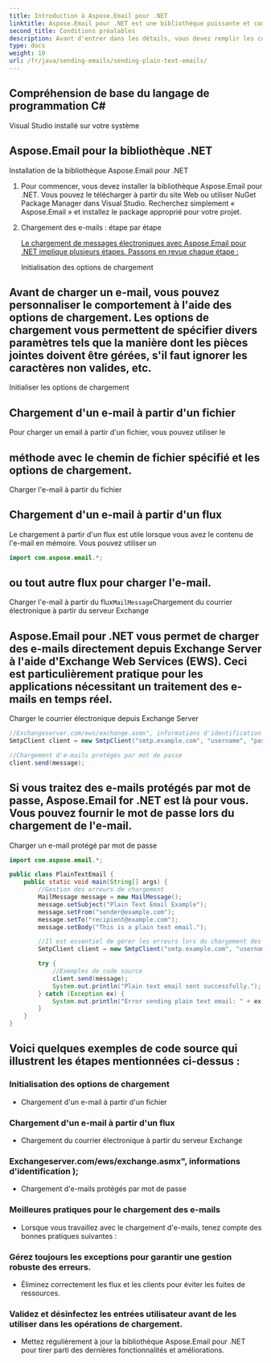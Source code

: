 ```yaml
---
title: Introduction à Aspose.Email pour .NET
linktitle: Aspose.Email pour .NET est une bibliothèque puissante et complète qui permet aux développeurs de travailler avec des formats de messagerie tels que MSG, EML, EMLX et MHTML, ainsi que d'interagir avec des serveurs de messagerie populaires tels que Microsoft Exchange et SMTP. Il offre un large éventail de fonctionnalités pour créer, modifier et gérer des messages électroniques, des pièces jointes, des éléments de calendrier, etc.
second_title: Conditions préalables
description: Avant d'entrer dans les détails, vous devez remplir les conditions préalables suivantes :
type: docs
weight: 10
url: /fr/java/sending-emails/sending-plain-text-emails/
---
```


## Compréhension de base du langage de programmation C#

Visual Studio installé sur votre système

## Aspose.Email pour la bibliothèque .NET

Installation de la bibliothèque Aspose.Email pour .NET

1. Pour commencer, vous devez installer la bibliothèque Aspose.Email pour .NET. Vous pouvez le télécharger à partir du site Web ou utiliser NuGet Package Manager dans Visual Studio. Recherchez simplement « Aspose.Email » et installez le package approprié pour votre projet.

2. Chargement des e-mails : étape par étape

   [Le chargement de messages électroniques avec Aspose.Email pour .NET implique plusieurs étapes. Passons en revue chaque étape :](https://releases.aspose.com/email/java/)

   Initialisation des options de chargement

## Avant de charger un e-mail, vous pouvez personnaliser le comportement à l'aide des options de chargement. Les options de chargement vous permettent de spécifier divers paramètres tels que la manière dont les pièces jointes doivent être gérées, s'il faut ignorer les caractères non valides, etc.

 Initialiser les options de chargement

## Chargement d'un e-mail à partir d'un fichier

 Pour charger un email à partir d'un fichier, vous pouvez utiliser le

##  méthode avec le chemin de fichier spécifié et les options de chargement.

 Charger l'e-mail à partir du fichier

## Chargement d'un e-mail à partir d'un flux

 Le chargement à partir d'un flux est utile lorsque vous avez le contenu de l'e-mail en mémoire. Vous pouvez utiliser un

```java
import com.aspose.email.*;
```

##  ou tout autre flux pour charger l'e-mail.

 Charger l'e-mail à partir du flux`MailMessage`Chargement du courrier électronique à partir du serveur Exchange

## Aspose.Email pour .NET vous permet de charger des e-mails directement depuis Exchange Server à l'aide d'Exchange Web Services (EWS). Ceci est particulièrement pratique pour les applications nécessitant un traitement des e-mails en temps réel.

 Charger le courrier électronique depuis Exchange Server

```java
//Exchangeserver.com/ews/exchange.asmx", informations d'identification );
SmtpClient client = new SmtpClient("smtp.example.com", "username", "password");

//Chargement d'e-mails protégés par mot de passe
client.send(message);
```

## Si vous traitez des e-mails protégés par mot de passe, Aspose.Email for .NET est là pour vous. Vous pouvez fournir le mot de passe lors du chargement de l'e-mail.

 Charger un e-mail protégé par mot de passe

```java
import com.aspose.email.*;

public class PlainTextEmail {
    public static void main(String[] args) {
        //Gestion des erreurs de chargement
        MailMessage message = new MailMessage();
        message.setSubject("Plain Text Email Example");
        message.setFrom("sender@example.com");
        message.setTo("recipient@example.com");
        message.setBody("This is a plain text email.");

        //Il est essentiel de gérer les erreurs lors du chargement des e-mails. Aspose.Email pour .NET fournit des exceptions qui peuvent vous aider à identifier et à résoudre tout problème de chargement.
        SmtpClient client = new SmtpClient("smtp.example.com", "username", "password");

        try {
            //Exemples de code source
            client.send(message);
            System.out.println("Plain text email sent successfully.");
        } catch (Exception ex) {
            System.out.println("Error sending plain text email: " + ex.getMessage());
        }
    }
}
```

## Voici quelques exemples de code source qui illustrent les étapes mentionnées ci-dessus :

### Initialisation des options de chargement
   - Chargement d'un e-mail à partir d'un fichier

### Chargement d'un e-mail à partir d'un flux
   - Chargement du courrier électronique à partir du serveur Exchange

### Exchangeserver.com/ews/exchange.asmx", informations d'identification );
   - Chargement d'e-mails protégés par mot de passe

### Meilleures pratiques pour le chargement des e-mails
   - Lorsque vous travaillez avec le chargement d'e-mails, tenez compte des bonnes pratiques suivantes :

### Gérez toujours les exceptions pour garantir une gestion robuste des erreurs.
   - Éliminez correctement les flux et les clients pour éviter les fuites de ressources.

### Validez et désinfectez les entrées utilisateur avant de les utiliser dans les opérations de chargement.
   - Mettez régulièrement à jour la bibliothèque Aspose.Email pour .NET pour tirer parti des dernières fonctionnalités et améliorations.